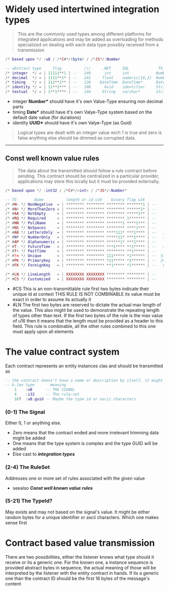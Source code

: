 # Widely used intertwined integration types
> This are the commonly used types among different platforms for integrated applications and may be added as overloading for methods specialized on dealing with each data type possibly received from a transmission

```lua
/* based upon */ :u8 / /*C#*/(byte) / /*JS*/:Number

-- abstract type     flag          /\/     .NET     SQL             TS
/* integer  */ = | 11111**1 | --   249      int     int            Number*
/* decimal  */ = | 1111**1* | --   242     float    numeric(10,2)  Number
/* timing   */ = | 111**1** | --   228    DateTime  DateTime*      Date*
/* identity */ = | 11**1*** | --   200      Guid    identifier     String*
/* textual  */ = | 1**1**** | --   144     String   varchar*       String
```
- integer **Number\*** should have it's own Value-Type ensuring non decimal parts
- timing **Date\*** should have it's own Valye-Type system based on the default date value (for durations)
- identity **UUID\*** should have it's own Valye-Type (as Guid)

> Logical types are dealt with an integer value wich 1 is true and zero is false anything else should be dimmed as
corrupted data.
---
## Const well known value rules
> The data about the transmitted should follow a rule contract before sending. This contract should be centralized in a particular provider, applications may store this locally but it must be provided externally.

```lua
/* based upon */ :int32 / /*C#*/<int> / /*JS*/:Number*

-- TG        Name          length or id u16    binary flag u16         /\/   meaning
/* #N~ */ NonNegative  = | ******** ******** ******** *******1 | --     1    Number not negative
/* #N+ */ MoreThanZero = | ******** ******** ******** ******1* | --     2    Number more than zero
/* #AA */ NotEmpty     = | ******** ******** ******** *****1** | --     4    Text not empty nor only spaces
/* #RQ */ Required     = | ******** ******** ******** 1******* | --    128   A not default value must be set
/* #NN */ PoliName     = | ******** ******** *******1 ****1*** | --    264   Requires multi part name
/* #NS */ NoSpaces     = | ******** ******** ******** ****1*** | --     8    Continuous text without spaces
/* #AB */ LettersOnly  = | ******** ******** ****111* ***1**** | --   3600   Text only letters
/* #Nº */ NumberOnly   = | ******** ******** *****11* ***1**** | --   1552   Text only ordinal numbers
/* #AP */ Alphanumeric = | ******** ******** ******1* ***1**** | --    528   Alphanumeric text
/* #T- */ FutureTime   = | ******** ******** ***1**** **1***** | --   4128   Date/Time of the future
/* #T+ */ PastTime     = | ******** ******** ******** **1***** | --     32   Date/Time from past
/* #!= */ Unique       = | ******** ******** 111***** *1****** | --  57408   NotNull unique index
/* #PK */ PrimaryKey   = | ******** ******** *11***** *1****** | --  24640   Primary unique key
/* #FK */ ForeignKey   = | ******** ******** **1***** *1****** | --   8256   Foreign relational key

/* #LN */ LineLength   = | XXXXXXXX XXXXXXXX ******** ******** | --   ????   Max length indicator (x)
/* #CS */ Customized   = | XXXXXXXX XXXXXXXX ******** ******** | --     0    CUSTOM RULES         (y)
```

- #CS This is an non-transmittable rule first two bytes indicate their unique id at context THIS RULE IS NOT COMBINABLE its value must be exact in order to assume its actually it
- #LN The first two bytes are reserved to dictate the actual max length of the value. This also might be used to demonstrate the repeating length of types other than text. If the first two bytes of the rule is the max value of u16 then it means that the length must be provided as a header to this field. This rule is combinable, all the other rules
combined to this one must apply upon all elements

# The value contract system

Each contract represents an entity instances clas and should be transmitted as

```lua
-- the contract doens't have a name or description by itself, it might be provided by the context
-- b-len type       meaning 
    1    :u8      -- THE SIGNAL
    4    :i32     -- The rule-set
    16?  :u8.guid -- Maybe the type id or ascii characters
```

### (0-1) The Signal
Either 0, 1 or anything else. 
- Zero means that the contract ended and more irrelevant trimming data might be added
- One means that the type system is complex and the type GUID will be added
- Else cast to ***integration types***

### (2-4) The RuleSet
Addresses one or more set of rules associated with the given value
* seealso ***Const well known value rules***

### (5-21) The TypeId?
May exists and may not based on the signal's value. It might be either random bytes for a unique identifier or ascii characters. Which one makes sense first

# Contract based value transmission

There are two possibilities, either the listener knows what type should it receive or its a generic one. For the known one, a instance sequence is provided abstract bytes in sequence, the actual meaning of those will be interpreted by the listener with the entity contract in hands. If its a generic one than the contract ID should be the first 16 bytes of the message's content